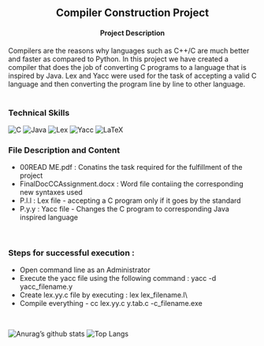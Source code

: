 <h2 align='center'><b> Compiler Construction Project </b></h2>

<h4 align='center'> Project Description </h4> 
Compilers are the reasons why languages such as C++/C are much better and faster as compared to Python. In this project we have created a compiler that does the job of converting C programs to a language that is inspired by Java. Lex and Yacc were used for the task of accepting a valid C language and then converting the program line by line to other language. <br><br>

### Technical Skills 
![C](https://img.shields.io/badge/c-%2300599C.svg?style=for-the-badge&logo=c&logoColor=white)
![Java](https://img.shields.io/badge/java-%23ED8B00.svg?style=for-the-badge&logo=java&logoColor=white)
![Lex](https://img.shields.io/badge/Lex-yellow?style=for-the-badge)
![Yacc](https://img.shields.io/badge/Yacc-black?style=for-the-badge)
![LaTeX](https://img.shields.io/badge/latex-%23008080.svg?style=for-the-badge&logo=latex&logoColor=white)

### File Description and Content
* 00READ ME.pdf : Conatins the task required for the fulfillment of the project 
* FinalDocCCAssignment.docx : Word file contaiing the corresponding new syntaxes used
* P.l.l : Lex file  - accepting a C program only if it goes by the standard 
* P.y.y : Yacc file - Changes the C program to corresponding Java inspired language 
<br>

### Steps for successful execution : 
- Open command line as an Administrator 
- Execute the yacc file using the following command : yacc -d yacc_filename.y
- Create lex.yy.c file by executing :  lex lex_filename.l\
- Compile everything - cc lex.yy.c y.tab.c -c_filename.exe 
<br>

![Anurag’s github stats](https://github-readme-stats.vercel.app/api?username=Anshumaan-Chauhan02)
![Top Langs](https://github-readme-stats.vercel.app/api/top-langs/?username=Anshumaan-Chauhan02&layout=compact)
